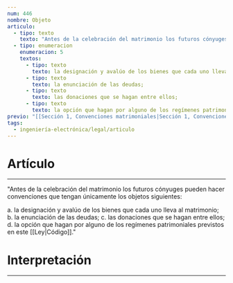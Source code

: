 ```yaml
---
num: 446
nombre: Objeto
articulo:
  - tipo: texto
    texto: "Antes de la celebración del matrimonio los futuros cónyuges pueden hacer convenciones que tengan únicamente los objetos siguientes:"
  - tipo: enumeracion
    enumeracion: 5
    textos:
      - tipo: texto
        texto: la designación y avalúo de los bienes que cada uno lleva al matrimonio;
      - tipo: texto
        texto: la enunciación de las deudas;
      - tipo: texto
        texto: las donaciones que se hagan entre ellos;
      - tipo: texto
        texto: la opción que hagan por alguno de los regímenes patrimoniales previstos en este Código.
previo: "[[Sección 1, Convenciones matrimoniales|Sección 1, Convenciones matrimoniales]]"
tags:
  - ingeniería-electrónica/legal/articulo
---
```

# Artículo
---
"Antes de la celebración del matrimonio los futuros cónyuges pueden hacer convenciones que tengan únicamente los objetos siguientes:

 a. la designación y avalúo de los bienes que cada uno lleva al matrimonio;
 b. la enunciación de las deudas;
 c. las donaciones que se hagan entre ellos;
 d. la opción que hagan por alguno de los regímenes patrimoniales previstos en este [[Ley|Código]]."

# Interpretación
---

